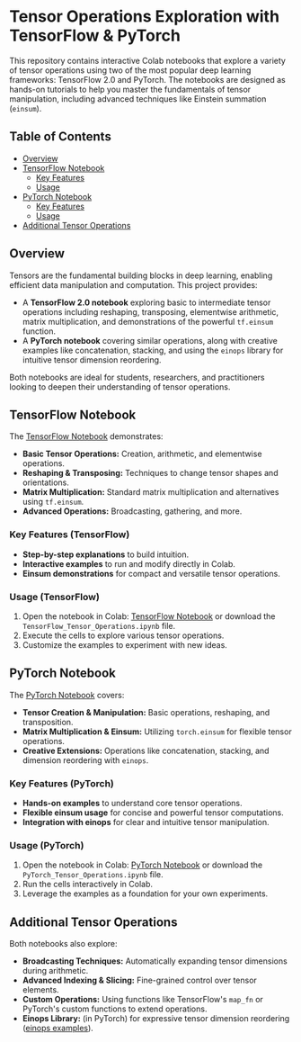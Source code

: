 # Tensor Operations Exploration with TensorFlow & PyTorch

This repository contains interactive Colab notebooks that explore a variety of tensor operations using two of the most popular deep learning frameworks: TensorFlow 2.0 and PyTorch. The notebooks are designed as hands-on tutorials to help you master the fundamentals of tensor manipulation, including advanced techniques like Einstein summation (`einsum`).

## Table of Contents
- [Overview](#overview)
- [TensorFlow Notebook](#tensorflow-notebook)
  - [Key Features](#key-features-tensorflow)
  - [Usage](#usage-tensorflow)
- [PyTorch Notebook](#pytorch-notebook)
  - [Key Features](#key-features-pytorch)
  - [Usage](#usage-pytorch)
- [Additional Tensor Operations](#additional-tensor-operations)

## Overview

Tensors are the fundamental building blocks in deep learning, enabling efficient data manipulation and computation. This project provides:
- A **TensorFlow 2.0 notebook** exploring basic to intermediate tensor operations including reshaping, transposing, elementwise arithmetic, matrix multiplication, and demonstrations of the powerful `tf.einsum` function.
- A **PyTorch notebook** covering similar operations, along with creative examples like concatenation, stacking, and using the `einops` library for intuitive tensor dimension reordering.

Both notebooks are ideal for students, researchers, and practitioners looking to deepen their understanding of tensor operations.

## TensorFlow Notebook

The [TensorFlow Notebook](./TensorFlow_Tensor_Operations.ipynb) demonstrates:
- **Basic Tensor Operations:** Creation, arithmetic, and elementwise operations.
- **Reshaping & Transposing:** Techniques to change tensor shapes and orientations.
- **Matrix Multiplication:** Standard matrix multiplication and alternatives using `tf.einsum`.
- **Advanced Operations:** Broadcasting, gathering, and more.

### Key Features (TensorFlow)
- **Step-by-step explanations** to build intuition.
- **Interactive examples** to run and modify directly in Colab.
- **Einsum demonstrations** for compact and versatile tensor operations.

### Usage (TensorFlow)
1. Open the notebook in Colab: [TensorFlow Notebook](https://colab.sandbox.google.com/github/tensorflow/docs/blob/master/site/en/guide/tensor.ipynb) or download the `TensorFlow_Tensor_Operations.ipynb` file.
2. Execute the cells to explore various tensor operations.
3. Customize the examples to experiment with new ideas.

## PyTorch Notebook

The [PyTorch Notebook](./PyTorch_Tensor_Operations.ipynb) covers:
- **Tensor Creation & Manipulation:** Basic operations, reshaping, and transposition.
- **Matrix Multiplication & Einsum:** Utilizing `torch.einsum` for flexible tensor operations.
- **Creative Extensions:** Operations like concatenation, stacking, and dimension reordering with `einops`.

### Key Features (PyTorch)
- **Hands-on examples** to understand core tensor operations.
- **Flexible einsum usage** for concise and powerful tensor computations.
- **Integration with einops** for clear and intuitive tensor manipulation.

### Usage (PyTorch)
1. Open the notebook in Colab: [PyTorch Notebook](https://colab.research.google.com/github/fastai/course-v3/blob/master/nbs/dl2/01_matmul.ipynb?authuser=1) or download the `PyTorch_Tensor_Operations.ipynb` file.
2. Run the cells interactively in Colab.
3. Leverage the examples as a foundation for your own experiments.

## Additional Tensor Operations

Both notebooks also explore:
- **Broadcasting Techniques:** Automatically expanding tensor dimensions during arithmetic.
- **Advanced Indexing & Slicing:** Fine-grained control over tensor elements.
- **Custom Operations:** Using functions like TensorFlow's `map_fn` or PyTorch's custom functions to extend operations.
- **Einops Library:** (in PyTorch) for expressive tensor dimension reordering ([einops examples](https://einops.rocks/pytorch-examples.html)).
